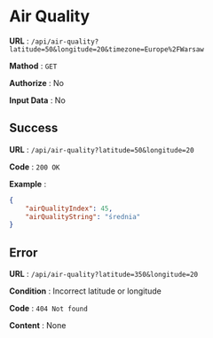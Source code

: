# Air Quality

**URL** : `/api/air-quality?latitude=50&longitude=20&timezone=Europe%2FWarsaw`

**Mathod** : `GET`

**Authorize** : No

**Input Data** : No

## Success

**URL** : `/api/air-quality?latitude=50&longitude=20`

**Code** : `200 OK`

**Example** :

```json
{
    "airQualityIndex": 45,
    "airQualityString": "średnia"
}
```

## Error

**URL** : `/api/air-quality?latitude=350&longitude=20`

**Condition** : Incorrect latitude or longitude

**Code** : `404 Not found`

**Content** : None
